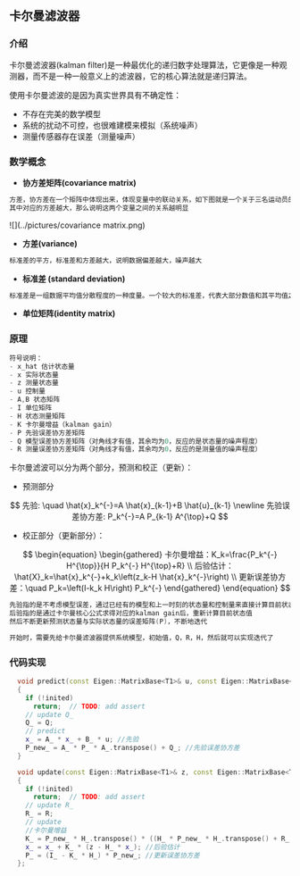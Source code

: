 ## 卡尔曼滤波器

### 介绍

卡尔曼滤波器(kalman filter)是一种最优化的递归数字处理算法，它更像是一种观测器，而不是一种一般意义上的滤波器，它的核心算法就是递归算法。

使用卡尔曼滤波的是因为真实世界具有不确定性：

- 不存在完美的数学模型
- 系统的扰动不可控，也很难建模来模拟（系统噪声）
- 测量传感器存在误差（测量噪声）



### 数学概念

- **协方差矩阵(covariance matrix)**

```c
方差，协方差在一个矩阵中体现出来，体现变量中的联动关系，如下图就是一个关于三名运动员的协方差矩阵
其中对应的方差越大，那么说明这两个变量之间的关系越明显
```

![](../pictures/covariance matrix.png)

- **方差(variance)**

```c
标准差的平方，标准差和方差越大，说明数据偏差越大，噪声越大
```

- **标准差 (standard deviation)**

```c
标准差是一组数据平均值分散程度的一种度量。一个较大的标准差，代表大部分数值和其平均值之间差异较大；一个较小的标准差，代表这些数值较接近平均值。
```

- **单位矩阵(identity matrix)**



### 原理

```c
符号说明：
- x_hat 估计状态量
- x 实际状态量 
- z 测量状态量
- u 控制量 
- A,B 状态矩阵
- I 单位矩阵
- H 状态测量矩阵
- K 卡尔曼增益（kalman gain）
- P 先验误差协方差矩阵
- Q 模型误差协方差矩阵（对角线才有值，其余均为0，反应的是状态量的噪声程度）
- R 测量误差协方差矩阵（对角线才有值，其余均为0，反应的是测量值的噪声程度）
```

卡尔曼滤波可以分为两个部分，预测和校正（更新）：

- 预测部分

$$
先验: \quad \hat{x}_k^{-}=A \hat{x}_{k-1}+B \hat{u}_{k-1} \newline
先验误差协方差:  P_k^{-}=A P_{k-1} A^{\top}+Q
$$

- 校正部分（更新部分）：

$$
\begin{equation}
\begin{gathered}
卡尔曼增益：K_k=\frac{P_k^{-} H^{\top}}{H P_k^{-} H^{\top}+R} \\
后验估计：\hat{X}_k=\hat{x}_k^{-}+k_k\left(z_k-H \hat{x}_k^{-}\right) \\
更新误差协方差：\quad P_k=\left(I-k_k H\right) P_k^{-}
\end{gathered}
\end{equation}
$$

```c
先验指的是不考虑模型误差，通过已经有的模型和上一时刻的状态量和控制量来直接计算目前状态量
后验指的是通过卡尔曼核心公式求得对应的kalman gain后，重新计算目前状态值
然后不断更新预测状态量与实际状态量的误差矩阵(P)，不断地迭代
```

```c
开始时，需要先给卡尔曼滤波器提供系统模型，初始值，Q，R，H，然后就可以实现迭代了
```



### 代码实现

```c++
  void predict(const Eigen::MatrixBase<T1>& u, const Eigen::MatrixBase<T2>& Q)
  {
    if (!inited)
      return;  // TODO: add assert
    // update Q_
    Q_ = Q;
    // predict
    x_ = A_ * x_ + B_ * u; //先验
    P_new_ = A_ * P_ * A_.transpose() + Q_; //先验误差协方差
  }
```

```c++
  void update(const Eigen::MatrixBase<T1>& z, const Eigen::MatrixBase<T2>& R)
  {
    if (!inited)
      return;  // TODO: add assert
    // update R_
    R_ = R;
    // update
    //卡尔曼增益
    K_ = P_new_ * H_.transpose() * ((H_ * P_new_ * H_.transpose() + R_).inverse()); 
    x_ = x_ + K_ * (z - H_ * x_); //后验估计
    P_ = (I_ - K_ * H_) * P_new_; //更新误差协方差
  };
```

